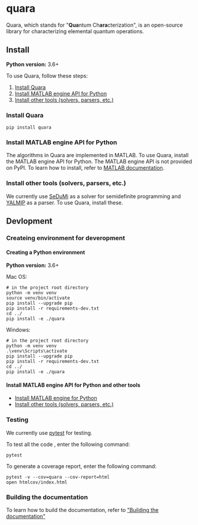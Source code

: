 # quara
Quara, which stands for "**Qua**ntum Ch**ara**cterization", is an open-source library for characterizing elemental quantum operations.

## Install

**Python version:** 3.6+

To use Quara, follow these steps:

1. [Install Quara](https://github.com/tknrsgym/quara#install-quara)
2. [Install MATLAB engine API for Python](https://github.com/tknrsgym/quara#install-matlab-engine-api-for-python)
3. [Install other tools (solvers, parsers, etc.)](https://github.com/tknrsgym/quara#install-matlab-engine-api-for-python)

### Install Quara

```
pip install quara
```

### Install MATLAB engine API for Python
The algorithms in Quara are implemented in MATLAB. To use Quara, install the MATLAB engine API for Python.
The MATLAB engine API is not provided on PyPI. To learn how to install, refer to [MATLAB documentation](https://jp.mathworks.com/help/matlab/matlab_external/install-the-matlab-engine-for-python.html?lang=en).

### Install other tools (solvers, parsers, etc.)
We currently use [SeDuMi](http://sedumi.ie.lehigh.edu/) as a solver for semidefinite programming and [YALMIP](https://yalmip.github.io/) as a parser. To use Quara, install these.

## Devlopment

### Createing environment for deveropment
#### Creating a Python environment

**Python version:** 3.6+

Mac OS:
```
# in the project root directory
python -m venv venv
source venv/bin/activate
pip install --upgrade pip
pip install -r requirements-dev.txt
cd ../
pip install -e ./quara
```

Windows:
```
# in the project root directory
python -m venv venv
.\venv\Scripts\activate
pip install --upgrade pip
pip install -r requirements-dev.txt
cd ../
pip install -e ./quara
```

#### Install MATLAB engine API for Python and other tools

- [Install MATLAB engine for Python](https://github.com/tknrsgym/quara#install-matlab-engine-api-for-python)
- [Install other tools (solvers, parsers, etc.)](https://github.com/tknrsgym/quara#install-other-tools-solvers-parsers-etc)

### Testing

We currently use [pytest](https://docs.pytest.org/en/latest/) for testing.

To test all the code , enter the following command:

    pytest

To generate a coverage report, enter the following command:

    pytest -v --cov=quara --cov-report=html
    open htmlcov/index.html

### Building the documentation
To learn how to build the documentation, refer to ["Building the documentation"](https://github.com/tknrsgym/quara/tree/master/docs)
